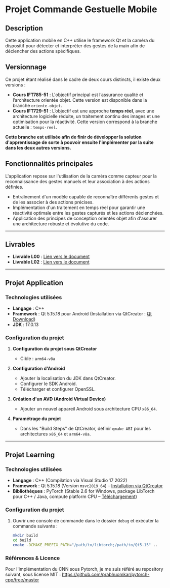 # Projet Commande Gestuelle Mobile

## Description
Cette application mobile en C++ utilise le framework Qt et la caméra du dispositif pour détecter et interpréter des gestes de la main afin de déclencher des actions spécifiques.

## Versionnage
Ce projet étant réalisé dans le cadre de deux cours distincts, il existe deux versions :  
- **Cours IFT785-51** : L'objectif principal est l’assurance qualité et l’architecture orientée objet. Cette version est disponible dans la branche `oriente-objet`.  
- **Cours IFT729-51** : L’objectif est une approche **temps réel**, avec une architecture logicielle réduite, un traitement continu des images et une optimisation pour la réactivité. Cette version correspond à la branche actuelle : `temps-reel`.


**Cette branche est utilisée afin de finir de développer la solution d'apprentissage de sorte à pouvoir ensuite l'implémenter par la suite dans les deux autres versions.**

## **Fonctionnalités principales**
L'application repose sur l'utilisation de la caméra comme capteur pour la reconnaissance des gestes manuels et leur association à des actions définies.  
- Entraînement d'un modèle capable de reconnaître différents gestes et de les associer à des actions précises.  
- Implémentation d'un traitement en temps réel pour garantir une réactivité optimale entre les gestes capturés et les actions déclenchées.  
- Application des principes de conception orientés objet afin d'assurer une architecture robuste et évolutive du code.

---

## **Livrables**

- **Livrable L00** : [Lien vers le document](https://docs.google.com/document/d/1dxV90q5wieGHWotVLMUWe4uu0Uo-s-eVv2p3oOh0p9M/edit?usp=sharing)  
- **Livrable L02** : [Lien vers le document](https://docs.google.com/document/d/16lkcUj3f9ajJCZeLFlRcMJWj8JKbY6gYf9sgYXHE6dw/edit?usp=sharing)  

---

## **Projet Application**
### **Technologies utilisées**
- **Langage** : C++  
- **Framework** : Qt 5.15.18 pour Android (Installation via QtCreator : [Qt Download](https://www.qt.io/download-dev))  
- **JDK** : 17.0.13  

### **Configuration du projet**
1. **Configuration du projet sous QtCreator**  
   - Cible : `arm64-v8a`  

2. **Configuration d'Android**  
   - Ajouter la localisation du JDK dans QtCreator.  
   - Configurer le SDK Android.  
   - Télécharger et configurer OpenSSL.  

3. **Création d'un AVD (Android Virtual Device)**  
   - Ajouter un nouvel appareil Android sous architecture CPU `x86_64`.  

4. **Paramétrage du projet**  
   - Dans les "Build Steps" de QtCreator, définir `qmake ABI` pour les architectures `x86_64` et `arm64-v8a`.  

---

## **Projet Learning**
### **Technologies utilisées**
- **Langage** : C++ (Compilation via Visual Studio 17 2022)  
- **Framework** : Qt 5.15.18 (Version `msvc2019_64`) – [Installation via QtCreator](https://www.qt.io/download-dev)  
- **Bibliothèques** : PyTorch (Stable 2.6 for Windows, package LibTorch pour C++ / Java, compute platform CPU – [Téléchargement](https://pytorch.org/get-started/locally/))  

### **Configuration du projet**
1. Ouvrir une console de commande dans le dossier `debug` et exécuter la commande suivante :  
   ```sh
   mkdir build
   cd build
   cmake -DCMAKE_PREFIX_PATH="/path/to/libtorch;/path/to/Qt5.15" ..

### **Références & Licence**
Pour l'implémentation du CNN sous Pytorch, je me suis référé au repository suivant, sous license MIT :
https://github.com/prabhuomkar/pytorch-cpp/tree/master